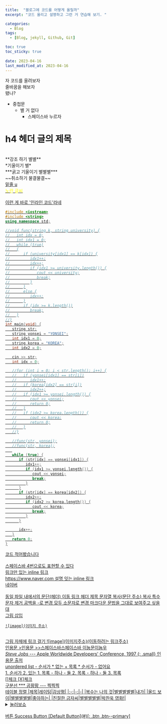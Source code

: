 ```yaml
---
title:  "블로그에 코드를 어떻게 올릴까"
excerpt: "코드 올리고 설명하고 그런 거 연습해 보기. "

categories:
  - Blog
tags:
  - [Blog, jekyll, Github, Git]

toc: true
toc_sticky: true
 
date: 2023-04-16
last_modified_at: 2023-04-16
---
```

자 코드를 올려보자  
줄바꿈을 해보자 <br> 됐나?<br>
- 중첩문
  - 별 거 없다
    - 스페이스바 누르자
# h4 헤더 글의 제목
<br>
**강조 하기 별별**<br>
*기울이기 별*<br>
***굵고 기울이기 별별별***<br>
~~취소하기 물결물결~~<br>
<u>밑줄 u<u><br>
<span style="color:yellow">노란 글씨</span><br>
<br>
이런 게 바로 '인라인 코드'라네<br>

```c++
#include <iostream>
#include <string>
using namespace std;

//void func(string k, string university) {
//   int idx = 0;
//   int idx1 = 0;
//   while (true)
//   {
//      if (university[idx1] == k[idx]) {
//         idx1++;
//         idx++;
//         if (idx1 >= university.length()) {
//            cout << university;
//            break;
//         }
//      }
//      else {
//         idx++;
//      }
//      if (idx >= k.length())
//         break;
//   }
//}
int main(void) {
   string str;
   string yonsei = "YONSEI";
   int idx1 = 0;
   string korea = "KOREA";
   int idx2 = 0;

   cin >> str;
   int idx = 0;

   //for (int i = 0; i < str.length(); i++) {
   //   if (yonsei[idx1] == str[i])
   //      idx1++;
   //   if (korea[idx2] == str[i])
   //      idx2++;
   //   if (idx1 >= yonsei.length()) {
   //      cout << yonsei;
   //      return 0;
   //   }
   //   if (idx2 >= korea.length()) {
   //      cout << korea;
   //      return 0;
   //   }
   //}

   //func(str, yonsei);
   //func(str, korea);
   
   while (true) {
      if (str[idx] == yonsei[idx1]) {
         idx1++;
         if (idx1 >= yonsei.length()) {
            cout << yonsei;
            break;
         }
      }
      if (str[idx] == korea[idx2]) {
         idx2++;
         if (idx2 >= korea.length()) {
            cout << korea;
            break;
         }
      }

      idx++;
   }
   return 0;
}
```

코드 적어봤습니다<br>
<br>
    스페이스바 4번으로도 표현할 수 있다
<br>
링크만 있는 inline 링크<br>
<https://www.naver.com>
설명 잇는 inline 링크<br>
[네이버](https://www.naver.com)
<br><br>
동일 파일 내에서의 문단(헤더) 이동 링크
헤더 제목 문자열 복사(문단 주소) 복사
특수 문자 제거
공백을 -로 변경
모두 소문자로 변경
[마크다운 문법을 그대로 보여주고 싶을 대](#h4-헤더-글의-제목)
<br>
그림 삽입
```
![image](이미지 주소)
```
<br>
그림 자체에 링크 걸기
![image](이미지주소)(이동하려는 링크주소)
<br>
인용문
>인용문
  >>스페이스바스페이스바 이뇽문이뇸우
<br>
<cite>Steve Jobs</cite> --- Apple Worldwide Developers' Conference, 1997
{: .small}
인용문 출저
<br>
unordered list
- 순서가
  * 없는
    + 목록
  * 순서가
- 없어요
<br>
1. 순서가
2. 있는 
  1. 목록
     - 하나
     - 둘
  2. 목록
     - 하나
     - 둘
3. 목록
<br>
[]체크
[X]체크
<br>
구분선
*** 
곰팡팡
---
찍찍찍
<br>
테이블
정렬
|제목|레이팅|감상평|
|:-:|-:|-|
|복수는 나의 것|별별별별별|내가|
|올드 보이|별별별별별|좋아하는|
|친절한 금자씨|별별별별별|박찬욱 영화!|
<br>
<details>
<summary>눌러보쇼</summary>
<div markdown="1">
숨겨진 내용
</div>
</details>
<br>
버튼
<a href="#" class="btn--success">Success Button</a>
[Default Button](#)[: .btn .btn--primary]
<br>
